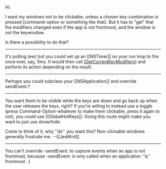 Hi.

I want my windows not to be clickable, unless a chosen key-combination is pressed (command-option or something like that). But it has to "get" that the modifiers changed even if the app is not frontmost, and the window is not the keywindow. 

Is there a possibility to do that?

----

It's polling (ew) but you could set up an [[NSTimer]] on your run loop to fire once ever, say, 5ms. It would then call [[GetCurrentKeyModifiers]]() and perform its action depending on the result.

----

Perhaps you could subclass your [[NSApplication]] and override sendEvent:?

----
You want them to be visible while the keys are down and go back up when the user releases the keys, right? If you're willing to instead use a toggle (press Command-Option-whatever to make them clickable, press it again to not), you could use [[GlobalHotKeys]]. Going this route might make you want to just use show/hide.

Come to think of it, why ''do'' you want this? Non-clickable windows generally frustrate me. --[[JediKnil]]

----

You can't override -sendEvent: to capture events when an app is not frontmost, because -sendEvent: is only called when an application ''is'' frontmost. :)